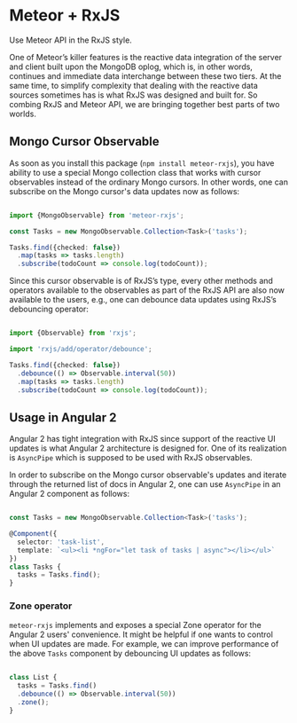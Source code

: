 # Meteor + RxJS
Use Meteor API in the RxJS style.

One of Meteor’s killer features is the reactive data integration of the server and client built upon the MongoDB oplog, which is, in other words, continues and immediate data interchange between these two tiers. At the same time, to simplify complexity that dealing with the reactive data sources sometimes has is what RxJS was designed and built for. So combing RxJS and Meteor API, we are bringing together best parts of two worlds.

## Mongo Cursor Observable

As soon as you install this package (`npm install meteor-rxjs`), you have ability to use a special Mongo collection class that works
with cursor observables instead of the ordinary Mongo cursors. In other words, one can subscribe on the Mongo cursor's data updates now as follows:

```ts

import {MongoObservable} from 'meteor-rxjs';

const Tasks = new MongoObservable.Collection<Task>('tasks');

Tasks.find({checked: false})
  .map(tasks => tasks.length)
  .subscribe(todoCount => console.log(todoCount));

```

Since this cursor observable is of RxJS’s type, every other methods and operators available to the observables as part of the RxJS API are also now available to the users, e.g., one can debounce data updates using RxJS’s debouncing operator:

```ts

import {Observable} from 'rxjs';

import 'rxjs/add/operator/debounce';

Tasks.find({checked: false})
  .debounce(() => Observable.interval(50))
  .map(tasks => tasks.length)
  .subscribe(todoCount => console.log(todoCount));

```

## Usage in Angular 2

Angular 2 has tight integration with RxJS since support of the reactive UI updates is what Angular 2 architecture is designed for.
One of its realization is `AsyncPipe` which is supposed to be used with RxJS observables.

In order to subscribe on the Mongo cursor observable's updates and iterate through the returned list of docs in Angular 2, one can use `AsyncPipe` in an Angular 2 component as follows:

```ts

const Tasks = new MongoObservable.Collection<Task>('tasks');

@Component({
  selector: 'task-list',
  template: `<ul><li *ngFor="let task of tasks | async"></li></ul>`
})
class Tasks {
  tasks = Tasks.find();
}

````

### Zone operator

`meteor-rxjs` implements and exposes a special Zone operator for the Angular 2 users' convenience. It might be helpful if one wants to control when UI updates are made. For example, we can improve performance of the above `Tasks` component by debouncing UI updates as follows:

```ts

class List {
  tasks = Tasks.find()
  .debounce(() => Observable.interval(50))
  .zone();
}

```


